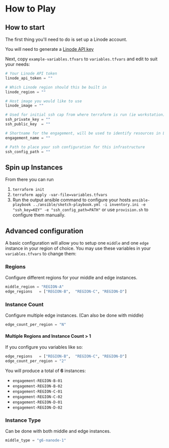 # How to Play

## How to start

The first thing you'll need to do is set up a Linode account.

You will need to generate a [Linode API key](https://www.linode.com/docs/products/tools/cloud-manager/guides/cloud-api-keys/)

Next, copy `example-variables.tfvars` to  `variables.tfvars` and edit to suit your needs:

``` terraform
# Your Linode API token
linode_api_token = ""

# Which Linode region should this be built in
linode_region = ""

# Host image you would like to use
linode_image = ""

# Used for initial ssh cap from where terraform is run (ie workstation) into cloud instances
ssh_private_key = ""
ssh_public_key  = ""

# Shortname for the engagement, will be used to identify resources in Linode and hostnames
engagement_name = ""

# Path to place your ssh configuration for this infrastructure
ssh_config_path = ""
```

## Spin up Instances

From there you can run

1. `terraform init`
2. `terraform apply -var-file=variables.tfvars`
3. Run the output ansible command to configure your hosts `ansible-playbook ../ansible/sketch-playbook.yml -i inventory.ini -e "ssh_key=KEY" -e "ssh_config_path=PATH"` or use `provision.sh` to configure them manually.

## Advanced configuration

A basic configuration will allow you to setup one `middle` and one `edge` instance in your region of choice. You may use these variables in your `variables.tfvars` to change them:

### Regions
Configure different regions for your middle and edge instances.

```terraform
middle_region = "REGION-A"
edge_regions   = ["REGION-B",  "REGION-C", "REGION-D"]
```

### Instance Count
Configure multiple edge instances. (Can also be done with middle)

```terraform
edge_count_per_region = "N"
```

#### Multiple Regions and Instance Count > 1

If you configure you variables like so:

```terraform
edge_regions   = ["REGION-B",  "REGION-C", "REGION-D"]
edge_count_per_region = "2"
```

You will produce a total of **6** instances:

- `engagement-REGION-B-01` 
- `engagement-REGION-B-02` 
- `engagement-REGION-C-01` 
- `engagement-REGION-C-02` 
- `engagement-REGION-D-01` 
- `engagement-REGION-D-02`

### Instance Type
Can be done with both middle and edge instances.

```terraform
middle_type = "g6-nanode-1"
```